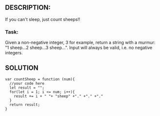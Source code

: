 # 
## DESCRIPTION:
If you can't sleep, just count sheeps!!

### Task:
Given a non-negative integer, 3 for example, return a string with a murmur: "1 sheep...2 sheep...3 sheep...". Input will always be valid, i.e. no negative integers.

## SOLUTION
```
var countSheep = function (num){
  //your code here
  let result = "";
  for(let i = 1; i <= num; i++){
    result += i + " "+ "sheep" +"." +"." +"."
  }
  return result;
}
```
